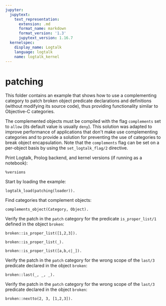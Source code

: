 ```yaml
---
jupyter:
  jupytext:
    text_representation:
      extension: .md
      format_name: markdown
      format_version: '1.3'
      jupytext_version: 1.16.7
  kernelspec:
    display_name: Logtalk
    language: logtalk
    name: logtalk_kernel
---
```


<!--
________________________________________________________________________

This file is part of Logtalk <https://logtalk.org/>  
SPDX-FileCopyrightText: 1998-2025 Paulo Moura <pmoura@logtalk.org>  
SPDX-License-Identifier: Apache-2.0

Licensed under the Apache License, Version 2.0 (the "License");
you may not use this file except in compliance with the License.
You may obtain a copy of the License at

    http://www.apache.org/licenses/LICENSE-2.0

Unless required by applicable law or agreed to in writing, software
distributed under the License is distributed on an "AS IS" BASIS,
WITHOUT WARRANTIES OR CONDITIONS OF ANY KIND, either express or implied.
See the License for the specific language governing permissions and
limitations under the License.
________________________________________________________________________
-->

# patching

This folder contains an example that shows how to use a complementing
category to patch broken object predicate declarations and definitions 
(without modifying its source code), thus providing functionality similar
to Objective-C categories.

The complemented objects must be compiled with the flag `complements` set
to `allow` (its default value is usually `deny`). This solution was adapted
to improve performance of applications that don't make use complementing
categories and to provide a solution for preventing the use of categories
to break object encapsulation. Note that the `complements` flag can be set
on a per-object basis by using the `set_logtalk_flag/2` directive.

Print Logtalk, Prolog backend, and kernel versions (if running as a notebook):

```logtalk
%versions
```

Start by loading the example:

```logtalk
logtalk_load(patching(loader)).
```

<!--
true.
-->

Find categories that complement objects:

```logtalk
complements_object(Category, Object).
```

<!--
Category = patch, Object = broken.
-->

Verify the patch in the `patch` category for the predicate `is_proper_list/1`
defined in the object `broken`:

```logtalk
broken::is_proper_list([1,2,3]).
```

<!--
true.
-->

```logtalk
broken::is_proper_list(_).
```

<!--
false.
-->

```logtalk
broken::is_proper_list([a,b,c|_]).
```

<!--
false.
-->

Verify the patch in the `patch` category for the wrong scope of the `last/3`
predicate declared in the object `broken`:

```logtalk
broken::last(_, _, _).
```

<!--
    permission_error(access, private_predicate, last/3),
    broken::last(_, _, _),
    user
-->

Verify the patch in the `patch` category for the wrong scope of the `last/3`
predicate declared in the object `broken`:

```logtalk
broken::nextto(2, 3, [1,2,3]).
```

<!--
true.
-->
